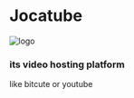 # Jocatube
 
![logo](https://github.com/gaserslav/Jocatube/blob/main/logo.svg)


### its video hosting platform

 like bitcute or youtube 



 
